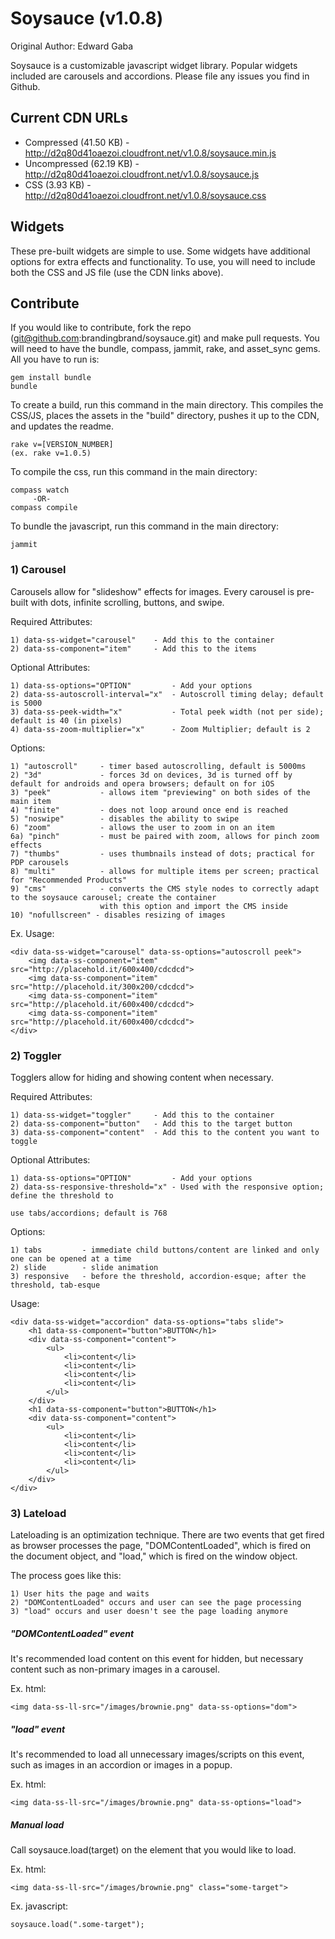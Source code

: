 # Soysauce (v1.0.8)
Original Author: Edward Gaba

Soysauce is a customizable javascript widget library. Popular widgets included are carousels and accordions. Please file any issues you find in Github.

## Current CDN URLs
* Compressed (41.50 KB) - http://d2q80d41oaezoi.cloudfront.net/v1.0.8/soysauce.min.js
* Uncompressed (62.19 KB) - http://d2q80d41oaezoi.cloudfront.net/v1.0.8/soysauce.js
* CSS (3.93 KB) - http://d2q80d41oaezoi.cloudfront.net/v1.0.8/soysauce.css

## Widgets
These pre-built widgets are simple to use. Some widgets have additional options for extra effects and functionality. To use, you will need to include both the CSS and JS file (use the CDN links above).

## Contribute
If you would like to contribute, fork the repo (git@github.com:brandingbrand/soysauce.git) and make pull requests. You will need to have the bundle, compass, jammit, rake, and asset_sync gems. All you have to run is:

	gem install bundle
	bundle

To create a build, run this command in the main directory. This compiles the CSS/JS, places the assets in the "build" directory, pushes it up to the CDN, and updates the readme.

	rake v=[VERSION_NUMBER]
	(ex. rake v=1.0.5)

To compile the css, run this command in the main directory:

	compass watch
		 -OR-
	compass compile

To bundle the javascript, run this command in the main directory:

	jammit
	
### 1) Carousel

Carousels allow for "slideshow" effects for images. Every carousel is pre-built with dots, infinite scrolling, buttons, and swipe.

Required Attributes:

	1) data-ss-widget="carousel" 	- Add this to the container
	2) data-ss-component="item" 	- Add this to the items

Optional Attributes:
	
	1) data-ss-options="OPTION"			- Add your options
	2) data-ss-autoscroll-interval="x"	- Autoscroll timing delay; default is 5000
	3) data-ss-peek-width="x"			- Total peek width (not per side); default is 40 (in pixels)
	4) data-ss-zoom-multiplier="x"		- Zoom Multiplier; default is 2

Options:

	1) "autoscroll" 	- timer based autoscrolling, default is 5000ms
	2) "3d"				- forces 3d on devices, 3d is turned off by default for androids and opera browsers; default on for iOS
	3) "peek" 			- allows item "previewing" on both sides of the main item
	4) "finite" 		- does not loop around once end is reached
	5) "noswipe" 		- disables the ability to swipe
	6) "zoom" 			- allows the user to zoom in on an item
	6a) "pinch"			- must be paired with zoom, allows for pinch zoom effects
	7) "thumbs"			- uses thumbnails instead of dots; practical for PDP carousels
	8) "multi"			- allows for multiple items per screen; practical for "Recommended Products"
	9) "cms"			- converts the CMS style nodes to correctly adapt to the soysauce carousel; create the container 
				  	  	with this option and import the CMS inside
	10) "nofullscreen" - disables resizing of images

Ex. Usage:

	<div data-ss-widget="carousel" data-ss-options="autoscroll peek">
		<img data-ss-component="item" src="http://placehold.it/600x400/cdcdcd">
		<img data-ss-component="item" src="http://placehold.it/300x200/cdcdcd">
		<img data-ss-component="item" src="http://placehold.it/600x400/cdcdcd">
		<img data-ss-component="item" src="http://placehold.it/600x400/cdcdcd">
	</div>

### 2) Toggler

Togglers allow for hiding and showing content when necessary.

Required Attributes:

	1) data-ss-widget="toggler"		- Add this to the container
	2) data-ss-component="button"	- Add this to the target button
	3) data-ss-component="content"	- Add this to the content you want to toggle

Optional Attributes:

	1) data-ss-options="OPTION"			- Add your options
	2) data-ss-responsive-threshold="x"	- Used with the responsive option; define the threshold to 
																				use tabs/accordions; default is 768

Options:

	1) tabs 		- immediate child buttons/content are linked and only one can be opened at a time
	2) slide		- slide animation
	3) responsive	- before the threshold, accordion-esque; after the threshold, tab-esque

Usage:

	<div data-ss-widget="accordion" data-ss-options="tabs slide">
		<h1 data-ss-component="button">BUTTON</h1>
		<div data-ss-component="content">
			<ul>
				<li>content</li>
				<li>content</li>
				<li>content</li>
				<li>content</li>
			</ul>
		</div>
		<h1 data-ss-component="button">BUTTON</h1>
		<div data-ss-component="content">
			<ul>
				<li>content</li>
				<li>content</li>
				<li>content</li>
				<li>content</li>
			</ul>
		</div>
	</div>

### 3) Lateload

Lateloading is an optimization technique. There are two events that get fired as browser processes the page, "DOMContentLoaded", which is fired on the document object, and "load," which is fired on the window object.

The process goes like this:

	1) User hits the page and waits
	2) "DOMContentLoaded" occurs and user can see the page processing
	3) "load" occurs and user doesn't see the page loading anymore

##### "DOMContentLoaded" event

It's recommended load content on this event for hidden, but necessary content such as non-primary images in a carousel.

Ex. html:

	<img data-ss-ll-src="/images/brownie.png" data-ss-options="dom">

##### "load" event

It's recommended to load all unnecessary images/scripts on this event, such as images in an accordion or images in a popup.

Ex. html:

	<img data-ss-ll-src="/images/brownie.png" data-ss-options="load">

##### Manual load

Call soysauce.load(target) on the element that you would like to load.

Ex. html:

	<img data-ss-ll-src="/images/brownie.png" class="some-target">
	
Ex. javascript:
	
	soysauce.load(".some-target");
